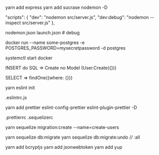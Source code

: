 yarn add express
yarn add sucrase nodemon -D

"scripts": {
"dev": "nodemon src/server.js",
"dev:debug": "nodemon --inspect src/server.js"
},

nodemon.json
launch.json # debug

docker run --name some-postgres -e POSTGRES_PASSWORD=mysecretpassword -d postgres

systemctl start docker

INSERT do SQL => Create no Model (User.Create({}))

SELECT => findOne({where: {}})

yarn eslint init

.eslintrc.js

yarn add prettier eslint-config-prettier eslint-plugin-prettier -D

.prettierrc
.sequelizerc

yarn sequelize migration:create --name=create-users

yarn sequelize db:migrate
yarn sequelize db:migrate:undo // :all

yarn add bcryptjs
yarn add jsonwebtoken
yarn add yup
